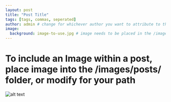 ```yaml
---
layout: post
title: "Post Title"
tags: [tags, commas, seperated]
author: admin # change for whichever author you want to attribute to the post, set in _config.yml
image:
  background: image-to-use.jpg # image needs to be placed in the /images folder, or modify for your path
---
```


# To include an Image within a post, place image into the /images/posts/ folder, or modify for your path
![alt text](/images/posts/image.jpg)
